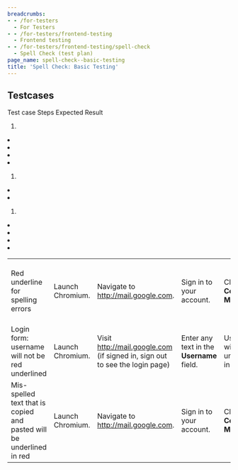 ```yaml
---
breadcrumbs:
- - /for-testers
  - For Testers
- - /for-testers/frontend-testing
  - Frontend testing
- - /for-testers/frontend-testing/spell-check
  - Spell Check (test plan)
page_name: spell-check--basic-testing
title: 'Spell Check: Basic Testing'
---
```


## Testcases

<table>
<tr>
Test case Steps Expected Result </tr>
<tr>
<td>Red underline for spelling errors</td>

1.  <td>Launch Chromium.</td>
2.  <td>Navigate to <a
            href="http://mail.google.com">http://mail.google.com</a>.</td>
3.  <td>Sign in to your account.</td>
4.  <td>Click <b>Compose Mail</b>.</td>
5.  <td>Enter <b>gogl</b> plus a space in the message field.</td>

<td><b>gogle</b> will be underlined in red.</td>
</tr>
<tr>
<td>Login form: username will not be red underlined</td>

1.  <td>Launch Chromium.</td>
2.  <td>Visit <a
            href="http://mail.google.com">http://mail.google.com</a> (if signed
            in, sign out to see the login page)</td>
3.  <td>Enter any text in the <b>Username</b> field.</td>

<td>Username will not be underlined in red.</td>
</tr>
<tr>

<td>Mis-spelled text that is copied and pasted will be underlined in red</td>

1.  <td>Launch Chromium.</td>
2.  <td>Navigate to <a
            href="http://mail.google.com">http://mail.google.com</a>.</td>
3.  <td>Sign in to your account.</td>
4.  <td>Click <b>Compose Mail</b></td>
5.  <td>Copy and paste any mis-spelled text into the message field.</td>

<td>Mis-spelled text will be underlined in red.</td>
</tr>
</table>